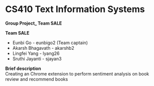 # CS410 Text Information Systems

**Group Project_ Team SALE**

**Team SALE**<br>
- Eunbi Go - eunbigo2 (Team captain) <br>
- Akarsh Bhagavath - akarshb2 <br>
- Lingfei Yang - lyang26 <br>
- Sruthi Jayanti - sjayan3 <br>

**Brief description** <br>
Creating an Chrome extension to perform sentiment analysis on book review and recommend books 
